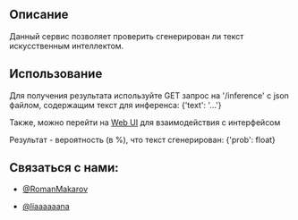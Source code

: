 ## Описание

Данный сервис позволяет проверить сгенерирован ли текст искусственным интеллектом.

## Использование

Для получения результата используйте GET запрос на '/inference' с json файлом, содержащим текст для инференса: {'text': '...'}

Также, можно перейти на [Web UI](http://localhost:8000/static/index.html) для взаимодействия с интерфейсом

Результат - вероятность (в %), что текст сгенерирован: {'prob': float}

## Связаться с нами:

- [@RomanMakarov](https://t.me/RomanMakar0v)

- [@liaaaaaana](https://t.me/liaaaaaana)